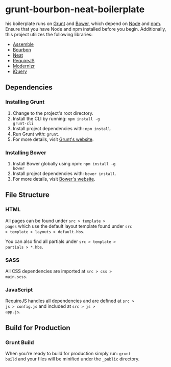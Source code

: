 # grunt-bourbon-neat-boilerplate
his boilerplate runs on [Grunt](http://gruntjs.com/) and [Bower](http://bower.io/), which depend on [Node](http://nodejs.org/) and [npm](http://npmjs.org/). Ensure that you have Node and npm installed before you begin. Additionally, this project utilizes the following libraries:
- [Assemble](http://assemble.io/)
- [Bourbon](http://bourbon.io/)
- [Neat](http://neat.bourbon.io/)
- [RequireJS](http://requirejs.org/)
- [Modernizr](http://modernizr.com/)
- [jQuery](http://jquery.com/)

## Dependencies

### Installing Grunt
1. Change to the project's root directory.
2. Install the CLI by running: <code>npm install -g grunt-cli</code>
3. Install project dependencies with: <code>npm install</code>.
4. Run Grunt with: <code>grunt</code>.
5. For more details, visit [Grunt's website](http://gruntjs.com/getting-started).


### Installing Bower
1. Install Bower globally using npm: <code>npm install -g bower</code>
2. Install project dependencies with: <code>bower install</code>.
3. For more details, visit [Bower's website](http://bower.io/).


## File Structure

### HTML
All pages can be found under <code>src > template > pages</code> which use the default layout template found under <code>src > template > layouts > default.hbs</code>.

You can also find all partials under <code>src > template > partials > *.hbs</code>.

### SASS
All CSS dependencies are imported at <code>src > css > main.scss</code>.

### JavaScript
RequireJS handles all dependencies and are defined at <code>src > js > config.js</code> and included at <code>src > js > app.js</code>.

## Build for Production

### Grunt Build
When you're ready to build for production simply run: <code>grunt build</code> and your files will be minified under the <code>_public</code> directory.
